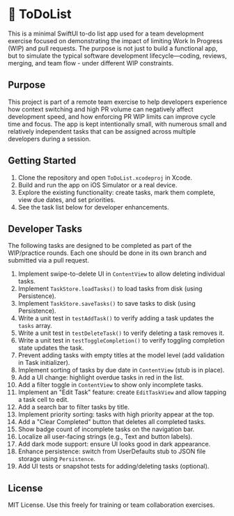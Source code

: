 # 📝 ToDoList

This is a minimal SwiftUI to-do list app used for a team development exercise focused on demonstrating the impact of limiting Work In Progress (WIP) and pull requests. The purpose is not just to build a functional app, but to simulate the typical software development lifecycle—coding, reviews, merging, and team flow - under different WIP constraints.

## Purpose

This project is part of a remote team exercise to help developers experience how context switching and high PR volume can negatively affect development speed, and how enforcing PR WIP limits can improve cycle time and focus. The app is kept intentionally small, with numerous small and relatively independent tasks that can be assigned across multiple developers during a session.

## Getting Started

1. Clone the repository and open `ToDoList.xcodeproj` in Xcode.
2. Build and run the app on iOS Simulator or a real device.
3. Explore the existing functionality: create tasks, mark them complete, view due dates, and set priorities.
4. See the task list below for developer enhancements.

## Developer Tasks

The following tasks are designed to be completed as part of the WIP/practice rounds. Each one should be done in its own branch and submitted via a pull request.

1. Implement swipe-to-delete UI in `ContentView` to allow deleting individual tasks.
2. Implement `TaskStore.loadTasks()` to load tasks from disk (using Persistence).
3. Implement `TaskStore.saveTasks()` to save tasks to disk (using Persistence).
4. Write a unit test in `testAddTask()` to verify adding a task updates the `tasks` array.
5. Write a unit test in `testDeleteTask()` to verify deleting a task removes it.
6. Write a unit test in `testToggleCompletion()` to verify toggling completion state updates the task.
7. Prevent adding tasks with empty titles at the model level (add validation in Task initializer).
8. Implement sorting of tasks by due date in `ContentView` (stub is in place).
9. Add a UI change: highlight overdue tasks in red in the list.
10. Add a filter toggle in `ContentView` to show only incomplete tasks.
11. Implement an "Edit Task" feature: create `EditTaskView` and allow tapping a task cell to edit.
12. Add a search bar to filter tasks by title.
13. Implement priority sorting: tasks with high priority appear at the top.
14. Add a "Clear Completed" button that deletes all completed tasks.
15. Show badge count of incomplete tasks on the navigation bar.
16. Localize all user-facing strings (e.g., Text and button labels).
17. Add dark mode support: ensure UI looks good in dark appearance.
18. Enhance persistence: switch from UserDefaults stub to JSON file storage using `Persistence`.
19. Add UI tests or snapshot tests for adding/deleting tasks (optional).

## License

MIT License. Use this freely for training or team collaboration exercises.

